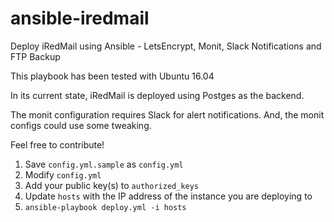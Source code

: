 # ansible-iredmail
Deploy iRedMail using Ansible - LetsEncrypt, Monit, Slack Notifications and FTP Backup

This playbook has been tested with Ubuntu 16.04

In its current state, iRedMail is deployed using Postges as the backend. 

The monit configuration requires Slack for alert notifications. And, the monit configs could use some tweaking. 

Feel free to contribute!

1. Save `config.yml.sample` as `config.yml`
2. Modify `config.yml`
3. Add your public key(s) to `authorized_keys`
4. Update `hosts` with the IP address of the instance you are deploying to
5. `ansible-playbook deploy.yml -i hosts`
